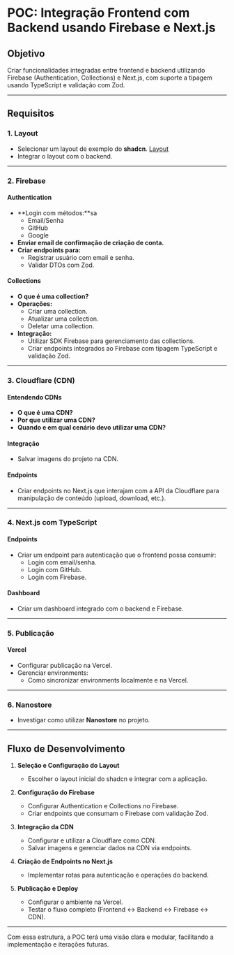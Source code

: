 # POC: Integração Frontend com Backend usando Firebase e Next.js

## Objetivo

Criar funcionalidades integradas entre frontend e backend utilizando Firebase (Authentication, Collections) e Next.js, com suporte a tipagem usando TypeScript e validação com Zod.

---

## Requisitos

### 1. **Layout**

- Selecionar um layout de exemplo do **shadcn**. [Layout](https://ui.shadcn.com/blocks/authentication#login-05)
- Integrar o layout com o backend.

---

### 2. **Firebase**

#### **Authentication**

- **Login com métodos:**sa
  - Email/Senha
  - GitHub
  - Google
- **Enviar email de confirmação de criação de conta.**
- **Criar endpoints para:**
  - Registrar usuário com email e senha.
  - Validar DTOs com Zod.

#### **Collections**

- **O que é uma collection?**
- **Operações:**
  - Criar uma collection.
  - Atualizar uma collection.
  - Deletar uma collection.
- **Integração:**
  - Utilizar SDK Firebase para gerenciamento das collections.
  - Criar endpoints integrados ao Firebase com tipagem TypeScript e validação Zod.

---

### 3. **Cloudflare (CDN)**

#### **Entendendo CDNs**

- **O que é uma CDN?**
- **Por que utilizar uma CDN?**
- **Quando e em qual cenário devo utilizar uma CDN?**

#### **Integração**

- Salvar imagens do projeto na CDN.

#### **Endpoints**

- Criar endpoints no Next.js que interajam com a API da Cloudflare para manipulação de conteúdo (upload, download, etc.).

---

### 4. **Next.js com TypeScript**

#### **Endpoints**

- Criar um endpoint para autenticação que o frontend possa consumir:
  - Login com email/senha.
  - Login com GitHub.
  - Login com Firebase.

#### **Dashboard**

- Criar um dashboard integrado com o backend e Firebase.

---

### 5. **Publicação**

#### **Vercel**

- Configurar publicação na Vercel.
- Gerenciar environments:
  - Como sincronizar environments localmente e na Vercel.

---

### 6. **Nanostore**

- Investigar como utilizar **Nanostore** no projeto.

---

## Fluxo de Desenvolvimento

1. **Seleção e Configuração do Layout**

   - Escolher o layout inicial do shadcn e integrar com a aplicação.

2. **Configuração do Firebase**

   - Configurar Authentication e Collections no Firebase.
   - Criar endpoints que consumam o Firebase com validação Zod.

3. **Integração da CDN**

   - Configurar e utilizar a Cloudflare como CDN.
   - Salvar imagens e gerenciar dados na CDN via endpoints.

4. **Criação de Endpoints no Next.js**

   - Implementar rotas para autenticação e operações do backend.

5. **Publicação e Deploy**
   - Configurar o ambiente na Vercel.
   - Testar o fluxo completo (Frontend ↔ Backend ↔ Firebase ↔ CDN).

---

Com essa estrutura, a POC terá uma visão clara e modular, facilitando a implementação e iterações futuras.
